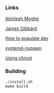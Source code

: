 ### Links

[Akhilesh Moghe](https://akhileshmoghe.github.io/_post/linux/debian_minimal_rootfs)

[James Gibbard](https://www.gibbard.me/linux_initramfs_initrd/)

[How to populate dev](https://unix.stackexchange.com/questions/52713/how-to-populate-dev-directory-when-building-my-own-initrd)

[systemd-nspawn](https://wiki.archlinux.org/title/Systemd-nspawn)

[Using chroot](https://wiki.archlinux.org/title/Chroot)

### Building

```
./install.sh
make build
```

